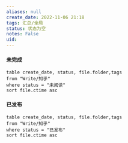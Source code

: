 ```yaml
---
aliases: null
create_date: 2022-11-06 21:18
tags: 汇总/全局
status: 状态为空
notes: False
uid: 
---
```


#### 未完成

```dataview
table create_date, status, file.folder,tags  
from "Write/知乎"
where status = "未阅读"
sort file.ctime asc
```

#### 已发布

```dataview
table create_date, status, file.folder,tags  
from "Write/知乎"
where status = "已发布"
sort file.ctime asc
```
